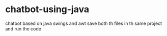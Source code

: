 # chatbot-using-java
chatbot based on java swings and awt
save both th files in th same project and run the code
